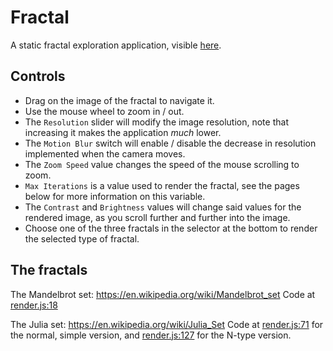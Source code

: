 # Fractal

A static fractal exploration application, visible [here](https://fractal.thundernerds.org).

## Controls
- Drag on the image of the fractal to navigate it.
- Use the mouse wheel to zoom in / out.
- The `Resolution` slider will modify the image resolution, note that increasing it makes the application *much* lower.
- The `Motion Blur` switch will enable / disable the decrease in resolution implemented when the camera moves.
- The `Zoom Speed` value changes the speed of the mouse scrolling to zoom.
- `Max Iterations` is a value used to render the fractal, see the pages below for more information on this variable.
- The `Contrast` and `Brightness` values will change said values for the rendered image, as you scroll further and further into the image.
- Choose one of the three fractals in the selector at the bottom to render the selected type of fractal.

## The fractals

The Mandelbrot set: https://en.wikipedia.org/wiki/Mandelbrot_set
Code at [render.js:18](https://github.com/154852/Fractal/blob/80c809f29f684454bdfea60ac562df550d6945e9/render.js#L18)

The Julia set: https://en.wikipedia.org/wiki/Julia_Set
Code at [render.js:71](https://github.com/154852/Fractal/blob/80c809f29f684454bdfea60ac562df550d6945e9/render.js#L71) for the normal, simple version, and [render.js:127](https://github.com/154852/Fractal/blob/80c809f29f684454bdfea60ac562df550d6945e9/render.js#L127) for the N-type version.
